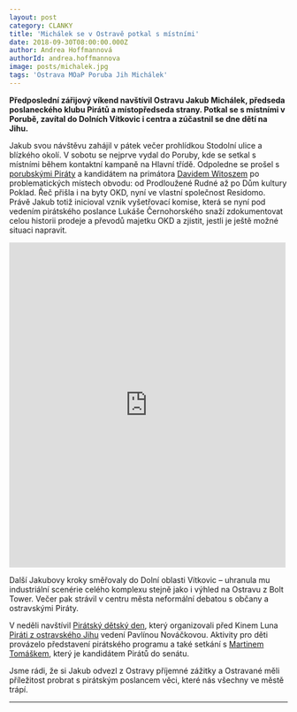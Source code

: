 ```yaml
---
layout: post
category: CLANKY
title: 'Michálek se v Ostravě potkal s místními'
date: 2018-09-30T08:00:00.000Z
author: Andrea Hoffmannová
authorId: andrea.hoffmannova
image: posts/michalek.jpg
tags: 'Ostrava MOaP Poruba Jih Michálek'
---
```


**Předposlední zářijový víkend navštívil Ostravu Jakub Michálek, předseda poslaneckého klubu Pirátů a místopředseda strany. Potkal se s místními v Porubě, zavítal do Dolních Vítkovic i centra a zúčastnil se dne dětí na Jihu.**

Jakub svou návštěvu zahájil v pátek večer prohlídkou Stodolní ulice a blízkého okolí. V sobotu se nejprve vydal do Poruby, kde se setkal s místními během kontaktní kampaně na Hlavní třídě. Odpoledne se prošel s <a href="{{ 'poruba/' | relative_url }}">porubskými Piráty</a> a kandidátem na primátora <a href="{{ 'lide/david-witosz/' | relative_url }}">Davidem Witoszem</a> po problematických místech obvodu: od Prodloužené Rudné až po Dům kultury Poklad. Řeč přišla i na byty OKD, nyní ve vlastní společnost Residomo. Právě Jakub totiž inicioval vznik vyšetřovací komise, která se nyní pod vedením pirátského poslance Lukáše Černohorského snaží zdokumentovat celou historii prodeje a převodů majetku OKD a zjistit, jestli je ještě možné situaci napravit.

<iframe src="https://www.facebook.com/plugins/post.php?href=https%3A%2F%2Fwww.facebook.com%2Fsmidak%2Fposts%2F10217517795320453&width=500" width="500" height="588" style="border:none;overflow:hidden" scrolling="no" frameborder="0" allowTransparency="true" allow="encrypted-media"></iframe>

Další Jakubovy kroky směřovaly do Dolní oblasti Vítkovic – uhranula mu industriální scenérie celého komplexu stejně jako i výhled na Ostravu z Bolt Tower. Večer pak strávil v centru města neformální debatou s občany a ostravskými Piráty.

V neděli navštívil <a href="{{ 'aktuality/detsky-den-na-jihu' | relative_url }}">Pirátský dětský den</a>, který organizovali před Kinem Luna <a href="{{ 'jih/' | relative_url }}">Piráti z ostravského Jihu</a> vedení Pavlínou Nováčkovou. Aktivity pro děti provázelo představení pirátského programu a také setkání s <a href="https://martindosenatu.cz/" target="_blank">Martinem Tomáškem</a>, který je kandidátem Pirátů do senátu.

Jsme rádi, že si Jakub odvezl z Ostravy příjemné zážitky a Ostravané měli příležitost probrat s pirátským poslancem věci, které nás všechny ve městě trápí. 

---
